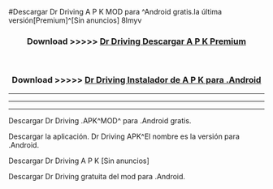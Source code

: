 #Descargar Dr Driving  A P K MOD para ^Android gratis.la última versión[Premium]^[Sin anuncios] 8lmyv



<div align="center">
<h3>Download >>>>> <a href="https://es-web.web.app/?es= Dr Driving ">Dr Driving  Descargar A P K Premium</a></h3><br>

<h3>Download >>>>> <a href="https://es-web.web.app/?es= Dr Driving ">Dr Driving  Instalador de A P K para .Android</a></h3>
</div>


----------------------------------------------------------

----------------------------------------------------------

----------------------------------------------------------

Descargar Dr Driving  .APK^MOD^ para .Android gratis.

Descargar la aplicación. Dr Driving  APK^El nombre es la versión para .Android.

Descargar Dr Driving  A P K [Sin anuncios]

Descargar Dr Driving  gratuita del mod para .Android.